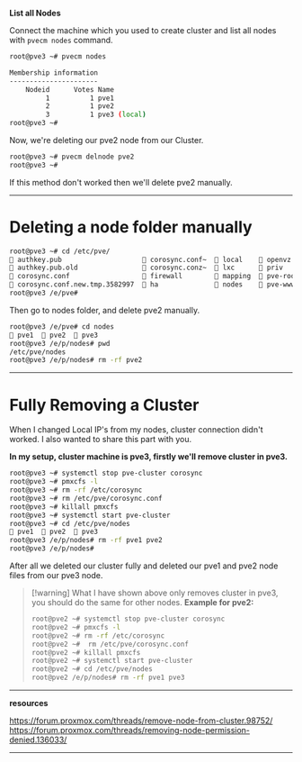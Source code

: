 **List all Nodes**

Connect the machine which you used to create cluster and list all nodes with `pvecm nodes` command.

```bash
root@pve3 ~# pvecm nodes

Membership information
----------------------
    Nodeid      Votes Name
         1          1 pve1
         2          1 pve2
         3          1 pve3 (local)
root@pve3 ~#   
```

Now, we're deleting our pve2 node from our Cluster.

```bash
root@pve3 ~# pvecm delnode pve2
root@pve3 ~#
```

If this method don't worked then we'll delete pve2 manually.

---
# Deleting a node folder manually

```bash
root@pve3 ~# cd /etc/pve/
 authkey.pub                     corosync.conf~   local     openvz            qemu-server       virtual-guest
 authkey.pub.old                 corosync.conz~   lxc       priv              replication.cfg   vzdump.cron
 corosync.conf                   firewall         mapping   pve-root-ca.pem   sdn
 corosync.conf.new.tmp.3582997   ha               nodes     pve-www.key       storage.cfg
root@pve3 /e/pve#  
```

Then go to nodes folder, and delete pve2 manually.

```bash
root@pve3 /e/pve# cd nodes
 pve1   pve2   pve3
root@pve3 /e/p/nodes# pwd
/etc/pve/nodes
root@pve3 /e/p/nodes# rm -rf pve2   
```

---
# Fully Removing a Cluster

When I changed Local IP's from my nodes, cluster connection didn't worked. I also wanted to share this part with you.

**In my setup, cluster machine is pve3, firstly we'll remove cluster in pve3.**

```bash
root@pve3 ~# systemctl stop pve-cluster corosync
root@pve3 ~# pmxcfs -l
root@pve3 ~# rm -rf /etc/corosync
root@pve3 ~# rm /etc/pve/corosync.conf
root@pve3 ~# killall pmxcfs
root@pve3 ~# systemctl start pve-cluster
root@pve3 ~# cd /etc/pve/nodes
 pve1   pve2   pve3
root@pve3 /e/p/nodes# rm -rf pve1 pve2
root@pve3 /e/p/nodes#
```

After all we deleted our cluster fully and deleted our pve1 and pve2 node files from our pve3 node.


> [!warning] What I have shown above only removes cluster in pve3, you should do the same for other nodes.
> **Example for pve2:**
> ```bash
> root@pve2 ~# systemctl stop pve-cluster corosync
> root@pve2 ~# pmxcfs -l 
> root@pve2 ~# rm -rf /etc/corosync
> root@pve2 ~#  rm /etc/pve/corosync.conf
> root@pve2 ~# killall pmxcfs
> root@pve2 ~# systemctl start pve-cluster
> root@pve2 ~# cd /etc/pve/nodes
> root@pve2 /e/p/nodes# rm -rf pve1 pve3
> ````

---

**resources**

https://forum.proxmox.com/threads/remove-node-from-cluster.98752/
https://forum.proxmox.com/threads/removing-node-permission-denied.136033/

---
